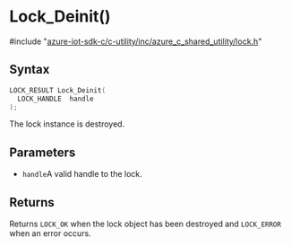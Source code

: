 # Lock_Deinit()

\#include "[azure-iot-sdk-c/c-utility/inc/azure_c_shared_utility/lock.h](../iot-c-ref-lock-h.md)"  

## Syntax

```C
LOCK_RESULT Lock_Deinit(
  LOCK_HANDLE  handle
);
```

The lock instance is destroyed.

## Parameters
* `handle`A valid handle to the lock.

## Returns
Returns `LOCK_OK` when the lock object has been destroyed and `LOCK_ERROR` when an error occurs.

